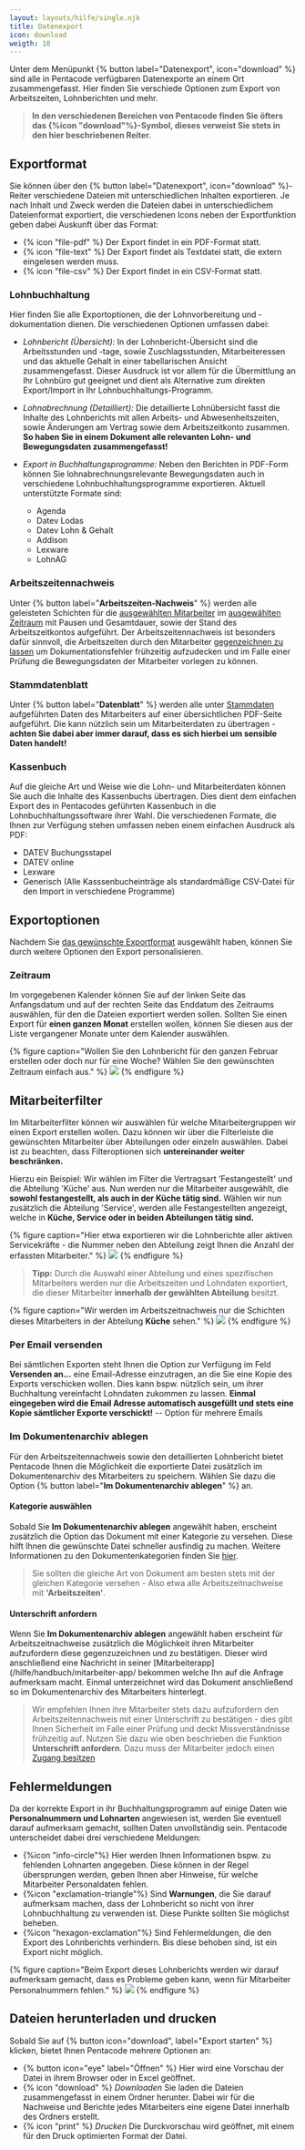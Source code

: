 ```yaml
---
layout: layouts/hilfe/single.njk
title: Datenexport
icon: download
weigth: 10
---
```


Unter dem Menüpunkt {% button label="Datenexport", icon="download" %} sind alle in Pentacode verfügbaren Datenexporte an einem Ort zusammengefasst. Hier finden Sie verschiede Optionen zum Export von Arbeitszeiten, Lohnberichten und mehr.

> **In den verschiedenen Bereichen von Pentacode finden Sie öfters das {%icon "download"%}-Symbol, dieses verweist Sie stets in den hier beschriebenen Reiter.**

## Exportformat

Sie können über den {% button label="Datenexport", icon="download" %}-Reiter verschiedene Dateien mit unterschiedlichen Inhalten exportieren. Je nach Inhalt und Zweck werden die Dateien dabei in unterschiedlichem Dateienformat exportiert, die verschiedenen Icons neben der Exportfunktion geben dabei Auskunft über das Format:

- {% icon "file-pdf" %} Der Export findet in ein PDF-Format statt.
- {% icon "file-text" %} Der Export findet als Textdatei statt, die extern eingelesen werden muss.
- {% icon "file-csv" %} Der Export findet in ein CSV-Format statt. 

### Lohnbuchhaltung

Hier finden Sie alle Exportoptionen, die der Lohnvorbereitung und -dokumentation dienen. Die verschiedenen Optionen umfassen dabei: 

- *Lohnbericht (Übersicht):* In der Lohnbericht-Übersicht sind die Arbeitsstunden und -tage, sowie Zuschlagsstunden, Mitarbeiteressen und das aktuelle Gehalt in einer tabellarischen Ansicht zusammengefasst. Dieser Ausdruck ist vor allem für die Übermittlung an Ihr Lohnbüro gut geeignet und dient als Alternative zum direkten Export/Import in Ihr Lohnbuchhaltungs-Programm.

- *Lohnabrechnung (Detailliert):* Die detaillierte Lohnübersicht fasst die Inhalte des Lohnberichts mit allen Arbeits- und Abwesenheitszeiten, sowie Änderungen am Vertrag sowie dem Arbeitszeitkonto zusammen. **So haben Sie in einem Dokument alle relevanten Lohn- und Bewegungsdaten zusammengefasst!**

- *Export in Buchhaltungsprogramme:* Neben den Berichten in PDF-Form können Sie lohnabrechnungsrelevante Bewegungsdaten auch in verschiedene Lohnbuchhaltungsprogramme exportieren. 
Aktuell unterstützte Formate sind:
    - Agenda
    - Datev Lodas
    - Datev Lohn & Gehalt
    - Addison
    - Lexware
    - LohnAG

### Arbeitszeitennachweis

Unter {% button label="**Arbeitszeiten-Nachweis**" %} werden alle geleisteten Schichten für die [ausgewählten Mitarbeiter](#mitarbeiterfilter) im [ausgewählten Zeitraum](#zeitraum) mit Pausen und Gesamtdauer, sowie der Stand des Arbeitszeitkontos aufgeführt. Der Arbeitszeitennachweis ist besonders dafür sinnvoll, die Arbeitszeiten durch den Mitarbeiter [gegenzeichnen zu lassen](#unterschrift-anfordern) um Dokumentationsfehler frühzeitig aufzudecken und im Falle einer Prüfung die Bewegungsdaten der Mitarbeiter vorlegen zu können. 

### Stammdatenblatt

Unter {% button label="**Datenblatt**" %} werden alle unter [Stammdaten](/hilfe/handbuch/mitarbeiter/stammdaten/) aufgeführten Daten des Mitarbeiters auf einer übersichtlichen PDF-Seite aufgeführt. 
Die kann nützlich sein um Mitarbeiterdaten zu übertragen - **achten Sie dabei aber immer darauf, dass es sich hierbei um sensible Daten handelt!**

### Kassenbuch

Auf die gleiche Art und Weise wie die Lohn- und Mitarbeiterdaten können Sie auch die Inhalte des Kassenbuchs übertragen. Dies dient dem einfachen Export des in Pentacodes geführten Kassenbuch in die Lohnbuchhaltungssoftware ihrer Wahl. Die verschiedenen Formate, die Ihnen zur Verfügung stehen umfassen neben einem einfachen Ausdruck als PDF:

- DATEV Buchungsstapel
- DATEV online
- Lexware
- Generisch (Alle Kasssenbucheinträge als standardmäßige CSV-Datei für den Import in verschiedene Programme)

## Exportoptionen

Nachdem Sie [das gewünschte Exportformat](#exportformat) ausgewählt haben, können Sie durch weitere Optionen den Export personalisieren. 

### Zeitraum

Im vorgegebenen Kalender können Sie auf der linken Seite das Anfangsdatum und auf der rechten Seite das Enddatum des Zeitraums auswählen, für den die Dateien exportiert werden sollen. Sollten Sie einen Export für **einen ganzen Monat** erstellen wollen, können Sie diesen aus der Liste vergangener Monate unter dem Kalender auswählen. 

{% figure caption="Wollen Sie den Lohnbericht für den ganzen Februar erstellen oder doch nur für eine Woche? Wählen Sie den gewünschten Zeitraum einfach aus." %}
<img src="zeitraum.gif" />
{% endfigure %}

## Mitarbeiterfilter

Im Mitarbeiterfilter können wir auswählen für welche Mitarbeitergruppen wir einen Export erstellen wollen. Dazu können wir über die Filterleiste die gewünschten Mitarbeiter über Abteilungen oder einzeln auswählen. Dabei ist zu beachten, dass Filteroptionen sich **untereinander weiter beschränken.**

Hierzu ein Beispiel: Wir wählen im Filter die Vertragsart 'Festangestellt' und die Abteilung 'Küche' aus. Nun werden nur die Mitarbeiter ausgewählt, die **sowohl festangestellt, als auch in der Küche tätig sind.** Wählen wir nun zusätzlich die Abteilung 'Service', werden alle Festangestellten angezeigt, welche in **Küche, Service oder in beiden Abteilungen tätig sind.**

{% figure caption="Hier etwa exportieren wir die Lohnberichte aller aktiven Servicekräfte - die Nummer neben den Abteilung zeigt Ihnen die Anzahl der erfassten Mitarbeiter." %}
<img src="lohnbericht_übersicht.webp" />
{% endfigure %}

> **Tipp:** Durch die Auswahl einer Abteilung und eines spezifischen Mitarbeiters werden nur die Arbeitszeiten und Lohndaten exportiert, die dieser Mitarbeiter **innerhalb der gewählten Abteilung** besitzt.

{% figure caption="Wir werden im Arbeitszeitnachweis nur die Schichten dieses Mitarbeiters in der Abteilung **Küche** sehen." %}
<img src="mitarbeiter_filter.webp" />
{% endfigure %}

### Per Email versenden

Bei sämtlichen Exporten steht Ihnen die Option zur Verfügung im Feld **Versenden an...** eine Email-Adresse einzutragen, an die Sie eine Kopie des Exports verschicken wollen. Dies kann bspw. nützlich sein, um ihrer Buchhaltung vereinfacht Lohndaten zukommen zu lassen. 
**Einmal eingegeben wird die Email Adresse automatisch ausgefüllt und stets eine Kopie sämtlicher Exporte verschickt!**
-- Option für mehrere Emails

### Im Dokumentenarchiv ablegen

Für den Arbeitszeitennachweis sowie den detaillierten Lohnbericht bietet Pentacode Ihnen die Möglichkeit die exportierte Datei zusätzlich im Dokumentenarchiv des Mitarbeiters zu speichern. Wählen Sie dazu die Option {% button label="**Im Dokumentenarchiv ablegen**" %} an. 

#### Kategorie auswählen

Sobald Sie **Im Dokumentenarchiv ablegen** angewählt haben, erscheint zusätzlich die Option das Dokument mit einer Kategorie zu versehen. Diese hilft Ihnen die gewünschte Datei schneller ausfindig zu machen. Weitere Informationen zu den Dokumentenkategorien finden Sie [hier](/hilfe/handbuch/einstellungen/dokumente). 

> Sie sollten die gleiche Art von Dokument am besten stets mit der gleichen Kategorie versehen - Also etwa alle Arbeitszeitnachweise mit **'Arbeitszeiten'**. 

#### Unterschrift anfordern

Wenn Sie **Im Dokumentenarchiv ablegen** angewählt haben erscheint für Arbeitszeitnachweise zusätzlich die Möglichkeit ihren Mitarbeiter aufzufordern diese gegenzuzeichnen und zu bestätigen. Dieser wird anschließend eine Nachricht in seiner [Mitarbeiterapp](/hilfe/handbuch/mitarbeiter-app/ bekommen welche Ihn auf die Anfrage aufmerksam macht. Einmal unterzeichnet wird das Dokument anschließend so im Dokumentenarchiv des Mitarbeiters hinterlegt. 

> Wir empfehlen Ihnen ihre Mitarbeiter stets dazu aufzufordern den Arbeitszeitennachweis mit einer Unterschrift zu bestätigen - dies gibt Ihnen Sicherheit im Falle einer Prüfung und deckt Missverständnisse frühzeitig auf. Nutzen Sie dazu wie oben beschrieben die Funktion **Unterschrift anfordern**. Dazu muss der Mitarbeiter jedoch einen [Zugang besitzen](/hilfe/handbuch/mitarbeiter/allgemein/)


## Fehlermeldungen

Da der korrekte Export in ihr Buchhaltungsprogramm auf einige Daten wie **Personalnummern und Lohnarten** angewiesen ist, werden Sie eventuell darauf aufmerksam gemacht, sollten Daten unvollständig sein. Pentacode unterscheidet dabei drei verschiedene Meldungen:

- {%icon "info-circle"%} Hier werden Ihnen Informationen bspw. zu fehlenden Lohnarten angegeben. Diese können in der Regel übersprungen werden, geben Ihnen aber Hinweise, für welche Mitarbeiter Personaldaten fehlen.
- {%icon "exclamation-triangle"%} Sind **Warnungen**, die Sie darauf aufmerksam machen, dass der Lohnbericht so nicht von ihrer Lohnbuchhaltung zu verwenden ist. Diese Punkte sollten Sie möglichst beheben.
- {%icon "hexagon-exclamation"%} Sind Fehlermeldungen, die den Export des Lohnberichts verhindern. Bis diese behoben sind, ist ein Export nicht möglich. 

{% figure caption="Beim Export dieses Lohnberichts werden wir darauf aufmerksam gemacht, dass es Probleme geben kann, wenn für Mitarbeiter Personalnummern fehlen." %}
<img src="fehlermeldung.webp" />
{% endfigure %}


## Dateien herunterladen und drucken

Sobald Sie auf {% button icon="download", label="Export starten" %} klicken, bietet Ihnen Pentacode mehrere Optionen an:

- {% button icon="eye" label="Öffnen" %} Hier wird eine Vorschau der Datei in ihrem Browser oder in Excel geöffnet.
- {% icon "download" %} *Downloaden* Sie laden die Dateien zusammengefasst in einem Ordner herunter. Dabei wir für die Nachweise und Berichte jedes Mitarbeiters eine eigene Datei innerhalb des Ordners erstellt.
- {% icon "print" %} *Drucken* Die Durckvorschau wird geöffnet, mit einem für den Druck optimierten Format der Datei. 
